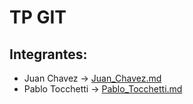 
# TP GIT

## Integrantes:

- Juan Chavez → [Juan_Chavez.md](Juan_Chavez.md)
- Pablo Tocchetti → [Pablo_Tocchetti.md](Pablo_Tocchetti.md)
